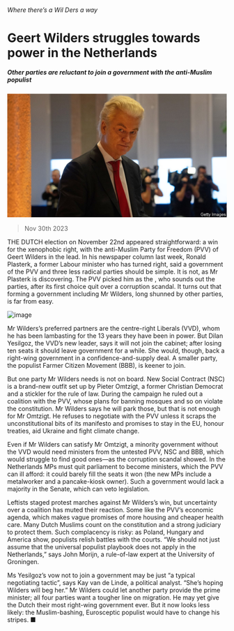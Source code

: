 ###### Where there’s a Wil Ders a way

# Geert Wilders struggles towards power in the Netherlands 

##### Other parties are reluctant to join a government with the anti-Muslim populist 

![image](images/20231202_EUP503.jpg) 

> Nov 30th 2023 

THE DUTCH election on November 22nd appeared straightforward: a win for the xenophobic right, with the anti-Muslim Party for Freedom (PVV) of Geert Wilders in the lead. In his newspaper column last week, Ronald Plasterk, a former Labour minister who has turned right, said a government of the PVV and three less radical parties should be simple. It is not, as Mr Plasterk is discovering. The PVV picked him as the , who sounds out the parties, after its first choice quit over a corruption scandal. It turns out that forming a government including Mr Wilders, long shunned by other parties, is far from easy.

![image](images/20231202_EUC563.png) 


Mr Wilders’s preferred partners are the centre-right Liberals (VVD), whom he has been lambasting for the 13 years they have been in power. But Dilan Yesilgoz, the VVD’s new leader, says it will not join the cabinet; after losing ten seats it should leave government for a while. She would, though, back a right-wing government in a confidence-and-supply deal. A smaller party, the populist Farmer Citizen Movement (BBB), is keener to join.

But one party Mr Wilders needs is not on board. New Social Contract (NSC) is a brand-new outfit set up by Pieter Omtzigt, a former Christian Democrat and a stickler for the rule of law. During the campaign he ruled out a coalition with the PVV, whose plans for banning mosques and so on violate the constitution. Mr Wilders says he will park those, but that is not enough for Mr Omtzigt. He refuses to negotiate with the PVV unless it scraps the unconstitutional bits of its manifesto and promises to stay in the EU, honour treaties, aid Ukraine and fight climate change.

Even if Mr Wilders can satisfy Mr Omtzigt, a minority government without the VVD would need ministers from the untested PVV, NSC and BBB, which would struggle to find good ones—as the corruption scandal showed. In the Netherlands MPs must quit parliament to become ministers, which the PVV can ill afford: it could barely fill the seats it won (the new MPs include a metalworker and a pancake-kiosk owner). Such a government would lack a majority in the Senate, which can veto legislation.

Leftists staged protest marches against Mr Wilders’s win, but uncertainty over a coalition has muted their reaction. Some like the PVV’s economic agenda, which makes vague promises of more housing and cheaper health care. Many Dutch Muslims count on the constitution and a strong judiciary to protect them. Such complacency is risky: as Poland, Hungary and America show, populists relish battles with the courts. “We should not just assume that the universal populist playbook does not apply in the Netherlands,” says John Morijn, a rule-of-law expert at the University of Groningen.

Ms Yesilgoz’s vow not to join a government may be just “a typical negotiating tactic”, says Kay van de Linde, a political analyst. “She’s hoping Wilders will beg her.” Mr Wilders could let another party provide the prime minister; all four parties want a tougher line on migration. He may yet give the Dutch their most right-wing government ever. But it now looks less likely: the Muslim-bashing, Eurosceptic populist would have to change his stripes. ■

